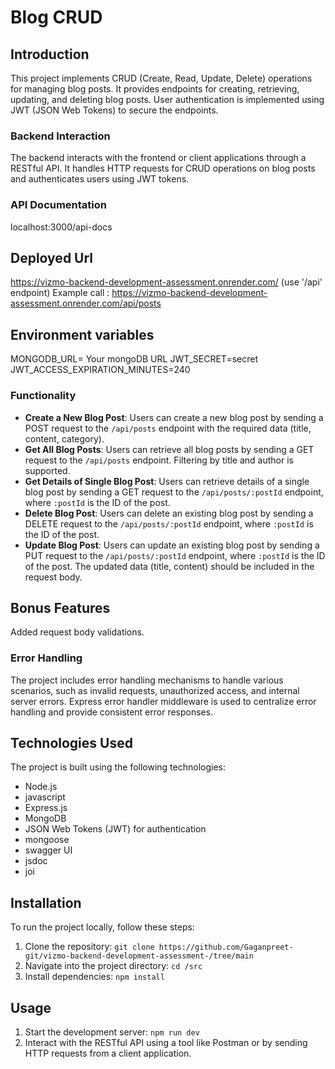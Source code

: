 # Blog CRUD

## Introduction

This project implements CRUD (Create, Read, Update, Delete) operations for managing blog posts. It provides endpoints for creating, retrieving, updating, and deleting blog posts. User authentication is implemented using JWT (JSON Web Tokens) to secure the endpoints.

### Backend Interaction

The backend interacts with the frontend or client applications through a RESTful API. It handles HTTP requests for CRUD operations on blog posts and authenticates users using JWT tokens.

### API Documentation

localhost:3000/api-docs

## Deployed Url

https://vizmo-backend-development-assessment.onrender.com/
(use '/api' endpoint)
Example call :
https://vizmo-backend-development-assessment.onrender.com/api/posts

## Environment variables

MONGODB_URL= Your mongoDB URL
JWT_SECRET=secret
JWT_ACCESS_EXPIRATION_MINUTES=240

### Functionality

- **Create a New Blog Post**: Users can create a new blog post by sending a POST request to the `/api/posts` endpoint with the required data (title, content, category).
- **Get All Blog Posts**: Users can retrieve all blog posts by sending a GET request to the `/api/posts` endpoint. Filtering by title and author is supported.
- **Get Details of Single Blog Post**: Users can retrieve details of a single blog post by sending a GET request to the `/api/posts/:postId` endpoint, where `:postId` is the ID of the post.
- **Delete Blog Post**: Users can delete an existing blog post by sending a DELETE request to the `/api/posts/:postId` endpoint, where `:postId` is the ID of the post.
- **Update Blog Post**: Users can update an existing blog post by sending a PUT request to the `/api/posts/:postId` endpoint, where `:postId` is the ID of the post. The updated data (title, content) should be included in the request body.

## Bonus Features

Added request body validations.

### Error Handling

The project includes error handling mechanisms to handle various scenarios, such as invalid requests, unauthorized access, and internal server errors. Express error handler middleware is used to centralize error handling and provide consistent error responses.

## Technologies Used

The project is built using the following technologies:

- Node.js
- javascript
- Express.js
- MongoDB
- JSON Web Tokens (JWT) for authentication
- mongoose
- swagger UI
- jsdoc
- joi

## Installation

To run the project locally, follow these steps:

1. Clone the repository: `git clone https://github.com/Gaganpreet-git/vizmo-backend-development-assessment-/tree/main`
2. Navigate into the project directory: `cd /src`
3. Install dependencies: `npm install`

## Usage

1. Start the development server: `npm run dev`
2. Interact with the RESTful API using a tool like Postman or by sending HTTP requests from a client application.
